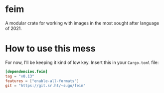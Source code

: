 # feim

A modular crate for working with images in the most sought after
language of 2021.

# How to use this mess

For now, I'll be keeping it kind of low key. Insert this
in your `Cargo.toml` file:

```toml
[dependencies.feim]
tag = "v0.13"
features = ["enable-all-formats"]
git = "https://git.sr.ht/~sugo/feim"
```
